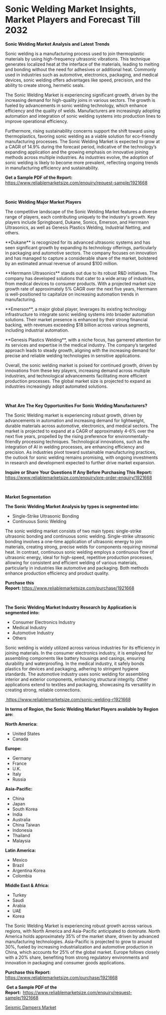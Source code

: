 <p><h1>Sonic Welding Market Insights, Market Players and Forecast Till 2032</h1></p><p><strong>Sonic Welding Market Analysis and Latest Trends</strong></p>
<p><p>Sonic welding is a manufacturing process used to join thermoplastic materials by using high-frequency ultrasonic vibrations. This technique generates localized heat at the interface of the materials, leading to melting and bonding without the need for adhesives or additional heat. Commonly used in industries such as automotive, electronics, packaging, and medical devices, sonic welding offers advantages like speed, precision, and the ability to create strong, hermetic seals.</p><p>The Sonic Welding Market is experiencing significant growth, driven by the increasing demand for high-quality joins in various sectors. The growth is fueled by advancements in sonic welding technology, which enhance efficiency and the quality of welds. Manufacturers are increasingly adopting automation and integration of sonic welding systems into production lines to improve operational efficiency. </p><p>Furthermore, rising sustainability concerns support the shift toward using thermoplastics, favoring sonic welding as a viable solution for eco-friendly manufacturing processes. The Sonic Welding Market is expected to grow at a CAGR of 14.9% during the forecast period, indicative of the technology’s expanding application and the growing emphasis on innovative joining methods across multiple industries. As industries evolve, the adoption of sonic welding is likely to become more prevalent, reflecting ongoing trends in manufacturing efficiency and sustainability.</p></p>
<p><strong>Get a Sample PDF of the Report:&nbsp;</strong> <a href="https://www.reliablemarketsize.com/enquiry/request-sample/1921668?utm_campaign=2216&utm_medium=2&utm_source=Github&utm_content=ia&utm_term=20022025&utm_id=sonic-welding">https://www.reliablemarketsize.com/enquiry/request-sample/1921668</a></p>
<p>&nbsp;</p>
<p><strong>Sonic Welding Major Market Players</strong></p>
<p><p>The competitive landscape of the Sonic Welding Market features a diverse range of players, each contributing uniquely to the industry's growth. Key players include Springboard, Dukane, Sonics, Emerson, and Herrmann Ultrasonics, as well as Genesis Plastics Welding, Industrial Netting, and others.</p><p>**Dukane** is recognized for its advanced ultrasonic systems and has seen significant growth by expanding its technology offerings, particularly in packaging and automotive sectors. The company focuses on innovation and has managed to capture a considerable share of the market, bolstered by an estimated annual revenue of around $100 million.</p><p>**Herrmann Ultrasonics** stands out due to its robust R&D initiatives. The company has developed solutions that cater to a wide array of industries, from medical devices to consumer products. With a projected market size growth rate of approximately 5% CAGR over the next five years, Herrmann is well-positioned to capitalize on increasing automation trends in manufacturing.</p><p>**Emerson**, a major global player, leverages its existing technology infrastructure to integrate sonic welding systems into broader automation solutions. Their market presence is enhanced by their strong financial backing, with revenues exceeding $18 billion across various segments, including industrial automation.</p><p>**Genesis Plastics Welding**, with a niche focus, has garnered attention for its services and expertise in the medical industry. The company’s targeted approach leads to steady growth, aligning with the increasing demand for precise and reliable welding technologies in sensitive applications.</p><p>Overall, the sonic welding market is poised for continued growth, driven by innovations from these key players, increasing demand across multiple industries, and technological advancements facilitating more efficient production processes. The global market size is projected to expand as industries increasingly adopt automated solutions.</p></p>
<p>&nbsp;</p>
<p><strong>What Are The Key Opportunities For Sonic Welding Manufacturers?</strong></p>
<p><p>The Sonic Welding market is experiencing robust growth, driven by advancements in automation and increasing demand for lightweight, durable materials across automotive, electronics, and medical sectors. The market is projected to expand at a CAGR of approximately 4-6% over the next five years, propelled by the rising preference for environmentally-friendly processing techniques. Technological innovations, such as the integration of AI in welding processes, are enhancing efficiency and precision. As industries pivot toward sustainable manufacturing practices, the outlook for sonic welding remains promising, with ongoing investments in research and development expected to further drive market expansion.</p></p>
<p><strong>Inquire or Share Your Questions If Any Before Purchasing This Report:</strong> <a href="https://www.reliablemarketsize.com/enquiry/pre-order-enquiry/1921668?utm_campaign=2216&utm_medium=2&utm_source=Github&utm_content=ia&utm_term=20022025&utm_id=sonic-welding">https://www.reliablemarketsize.com/enquiry/pre-order-enquiry/1921668</a></p>
<p>&nbsp;</p>
<p><strong>Market Segmentation</strong></p>
<p><strong>The Sonic Welding Market Analysis by types is segmented into:</strong></p>
<p><ul><li>Single-Strike Ultrasonic Bonding</li><li>Continuous Sonic Welding</li></ul></p>
<p><p>The sonic welding market consists of two main types: single-strike ultrasonic bonding and continuous sonic welding. Single-strike ultrasonic bonding involves a one-time application of ultrasonic energy to join materials, creating strong, precise welds for components requiring minimal heat. In contrast, continuous sonic welding employs a continuous flow of ultrasonic energy, ideal for high-speed, repetitive production processes, allowing for consistent and efficient welding of various materials, particularly in industries like automotive and packaging. Both methods enhance production efficiency and product quality.</p></p>
<p><strong>Purchase this Report:&nbsp;</strong><a href="https://www.reliablemarketsize.com/purchase/1921668?utm_campaign=2216&utm_medium=2&utm_source=Github&utm_content=ia&utm_term=20022025&utm_id=sonic-welding">https://www.reliablemarketsize.com/purchase/1921668</a></p>
<p>&nbsp;</p>
<p><strong>The Sonic Welding Market Industry Research by Application is segmented into:</strong></p>
<p><ul><li>Consumer Electronics Industry</li><li>Medical Industry</li><li>Automotive Industry</li><li>Others</li></ul></p>
<p><p>Sonic welding is widely utilized across various industries for its efficiency in joining materials. In the consumer electronics industry, it is employed for assembling components like battery housings and casings, ensuring durability and waterproofing. In the medical industry, it safely bonds plastics for devices and packaging, adhering to stringent hygiene standards. The automotive industry uses sonic welding for assembling interior and exterior components, enhancing structural integrity. Other applications extend to textiles and packaging, showcasing its versatility in creating strong, reliable connections.</p></p>
<p><a href="https://www.reliablemarketsize.com/sonic-welding-r1921668?utm_campaign=2216&utm_medium=2&utm_source=Github&utm_content=ia&utm_term=20022025&utm_id=sonic-welding">&nbsp;https://www.reliablemarketsize.com/sonic-welding-r1921668</a></p>
<p><strong>In terms of Region, the Sonic Welding Market Players available by Region are:</strong></p>
<p>
    <p> <strong> North America: </strong>
        <ul>
            <li>United States</li>
            <li>Canada</li>
        </ul>
        </p> 
    <p> <strong> Europe: </strong>
        <ul>
            <li>Germany</li>
            <li>France</li>
            <li>U.K.</li>
            <li>Italy</li>
            <li>Russia</li>
        </ul>
        </p> 
    <p> <strong> Asia-Pacific: </strong>
        <ul>
            <li>China</li>
            <li>Japan</li>
            <li>South Korea</li>
            <li>India</li>
            <li>Australia</li>
            <li>China Taiwan</li>
            <li>Indonesia</li>
            <li>Thailand</li>
            <li>Malaysia</li>
        </ul>
        </p> 
    <p> <strong> Latin America: </strong>
        <ul>
            <li>Mexico</li>
            <li>Brazil</li>
            <li>Argentina Korea</li>
            <li>Colombia</li>
        </ul>
        </p> 
    <p> <strong> Middle East & Africa: </strong>
        <ul>
            <li>Turkey</li>
            <li>Saudi</li>
            <li>Arabia</li>
            <li>UAE</li>
            <li>Korea</li>
        </ul>
    </p>
    </p>
<p><p>The Sonic Welding Market is experiencing robust growth across various regions, with North America and Asia-Pacific anticipated to dominate. North America holds approximately 35% of the market share, driven by advanced manufacturing technologies. Asia-Pacific is projected to grow to around 30%, fueled by increasing industrialization and automotive production in China, which accounts for 25% of the global market. Europe follows closely with a 20% share, benefiting from strong regulatory environments and innovation in packaging and consumer goods applications.</p></p>
<p><strong>Purchase this Report: </strong><a href="https://www.reliablemarketsize.com/purchase/1921668?utm_campaign=2216&utm_medium=2&utm_source=Github&utm_content=ia&utm_term=20022025&utm_id=sonic-welding">https://www.reliablemarketsize.com/purchase/1921668</a></p>
<p>&nbsp;<strong>Get a Sample PDF of the Report:&nbsp;&nbsp;</strong><a href="https://www.reliablemarketsize.com/enquiry/request-sample/1921668?utm_campaign=2216&utm_medium=2&utm_source=Github&utm_content=ia&utm_term=20022025&utm_id=sonic-welding">https://www.reliablemarketsize.com/enquiry/request-sample/1921668</a></p>
<p><strong></strong></p>
<p><p><a href="https://github.com/millionkaryn68/Market-Research-Report-List-1/blob/main/seismic-dampers-market.md?utm_campaign=2216&utm_medium=2&utm_source=Github&utm_content=ia&utm_term=20022025&utm_id=sonic-welding">Seismic Dampers Market</a></p></p>